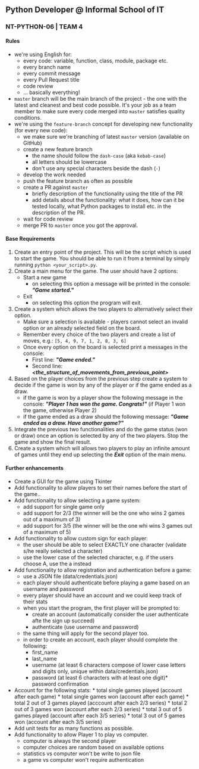 ## Python Developer @ Informal School of IT
### NT-PYTHON-06 | TEAM 4
#### Rules
* we're using English for:
    * every code: variable, function, class, module, package etc.
    * every branch name
    * every commit message
    * every Pull Request title
    * code review
    * ... basically everything!
* `master` branch will be the main branch of the project - the one with the latest and cleanest and best code possible. It's your job as a team member to make sure every code merged into `master` satisfies quality conditions.
* we're using the `feature-branch` concept for developing new functionality (for every new code):
    * we make sure we're branching of latest `master` version (available on GitHub)
    * create a new feature branch
        * the name should follow the `dash-case` (aka `kebab-case`)
        * all letters should be lowercase
        * don't use any special characters beside the dash (`-`)
    * develop the work needed
    * push the feature branch as often as possible
    * create a PR against `master`
        * briefly description of the functionality using the title of the PR
        * add details about the functionality: what it does, how can it be tested locally, what Python packages to install etc. in the description of the PR.
    * wait for code review
    * merge PR to `master` once you got the approval.
    
#### Base Requirements
1. Create an entry point of the project. This will be the script which is used to start the game. You should be able to run it from a terminal by simply running `python <your_script>.py`.
2. Create a main menu for the game. The user should have 2 options:
    * Start a new game
        * on selecting this option a message will be printed in the console: ***"Game started."***
    * Exit
        * on selecting this option the program will exit.
3. Create a system which allows the two players to alternatively select their option.
    * Make sure a selection is available - players cannot select an invalid option or an already selected field on the board.
    * Remember every choice of the two players and create a list of moves, e.g.: `[5, 4, 9, 7, 1, 2, 8, 3, 6]`
    * Once every option on the board is selected print a messages in the console:
        * First line: ***"Game ended."***
        * Second line: ***<the_structure_of_movements_from_previous_point>***
4. Based on the player choices from the previous step create a system to decide if the game is won by any of the player or if the game ended as a draw.
    * if the game is won by a player show the following message in the console: ***"Player 1 has won the game. Congrats!"*** (if Player 1 won the game, otherwise Player 2)
    * if the game ended as a draw should the following message:  ***"Game ended as a draw. Have another game?"***
5. Integrate the previous two functionalities and do the game status (won or draw) once an option is selected by any of the two players. Stop the game and show the final result.
6. Create a system which will allows two players to play an infinite amount of games until they end up selecting the ***Exit*** option of the main menu.

#### Further enhancements
* Create a GUI for the game using Tkinter
* Add functionality to allow players to set their names before the start of the game..
* Add functionality to allow selecting a game system:
    * add support for single game only
    * add support for 2/3 (the winner will be the one who wins 2 games out of a maximum of 3)
    * add support for 3/5 (the winner will be the one whi wins 3 games out of a maximum of 5)
* Add functionality to allow custom sign for each player:
    * the user should be able to select EXACTLY one character (validate s/he really selected a character)
    * use the lower case of the selected character, e.g. if the users choose A, use the a instead
* Add functionality to allow registration and authentication before a game:
    * use a JSON file (data/credentials.json)
    * each player should authenticate before playing a game based on an username and password
    * every player should have an account and we could keep track of their stats
    * when you start the program, the first player will be prompted to:
        * create an account (automatically consider the user authenticate afte the sign up succeed)
        * authenticate (use username and password)
    * the same thing will apply for the second player too.
    * in order to create an account, each player should complete the following:
        * first_name
        * last_name
        * username (at least 6 characters compose of lower case letters and digits only, unique within data/credentials.json)
        * password (at least 6 characters with at least one digit)* password confirmation
* Account for the following stats:
        * total single games played (account after each game)
        * total single games won (account after each game)
        * total 2 out of 3 games played (acccount after each 2/3 series)
        * total 2 out of 3 games won (account after each 2/3 series)
        * total 3 out of 5 games played (account after each 3/5 series)
        * total 3 out of 5 games won (account after each 3/5 series)
* Add unit tests for as many functions as possible.
* Add functionality to allow Player 1 to play vs computer.
    * computer is always the second player
    * computer choices are random based on available options
    * statistics vs computer won't be write to json file
    * a game vs computer won't require authentication
